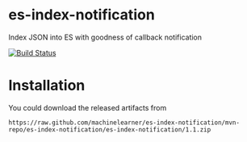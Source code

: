es-index-notification
=====================

Index JSON into ES with goodness of callback notification


[![Build Status](https://travis-ci.org/machinelearner/es-index-notification.png?branch=master)](https://travis-ci.org/machinelearner/es-index-notification)

Installation
=====================

You could download the released artifacts from

```
https://raw.github.com/machinelearner/es-index-notification/mvn-repo/es-index-notification/es-index-notification/1.1.zip
```
